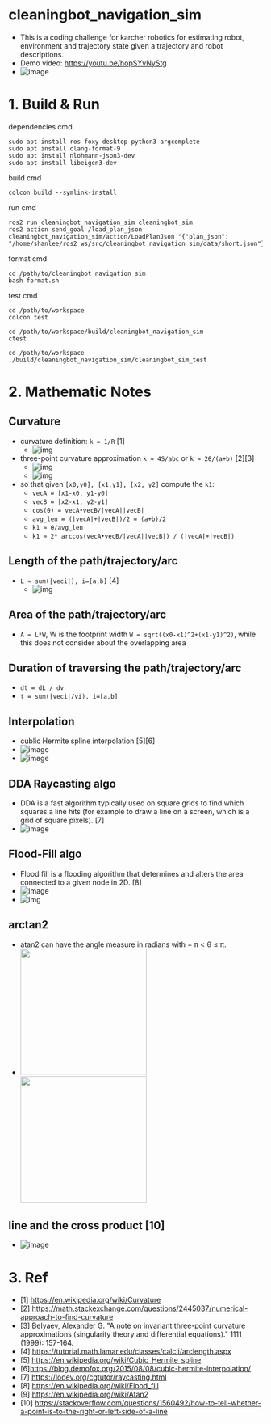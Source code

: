 # cleaningbot_navigation_sim
- This is a coding challenge for karcher robotics for estimating robot, environment and trajectory state given a trajectory and robot descriptions.
- Demo video: https://youtu.be/hopSYvNyStg
- ![image](https://github.com/user-attachments/assets/575c6042-cd36-42c9-8e8c-03fc62f1a1b0)

# 1. Build & Run
dependencies cmd
```
sudo apt install ros-foxy-desktop python3-argcomplete
sudo apt install clang-format-9
sudo apt install nlohmann-json3-dev
sudo apt install libeigen3-dev
```
build cmd  
```
colcon build --symlink-install 
```
run cmd  
```
ros2 run cleaningbot_navigation_sim cleaningbot_sim 
ros2 action send_goal /load_plan_json cleaningbot_navigation_sim/action/LoadPlanJson "{"plan_json": "/home/shanlee/ros2_ws/src/cleaningbot_navigation_sim/data/short.json"}"
```
format cmd
```
cd /path/to/cleaningbot_navigation_sim
bash format.sh
```
test cmd
```
cd /path/to/workspace
colcon test
```
```
cd /path/to/workspace/build/cleaningbot_navigation_sim
ctest
```
```
cd /path/to/workspace
./build/cleaningbot_navigation_sim/cleaningbot_sim_test
```

# 2. Mathematic Notes
## Curvature
  - curvature definition: `k = 1/R` [1]
    - ![img](https://github.com/user-attachments/assets/26aaa8cc-257e-4ff6-a8b8-8c141269a21f)
  - three-point curvature approximation `k ≈ 4S/abc` or `k ≈ 2θ/(a+b)` [2][3]
    - ![img](https://github.com/user-attachments/assets/b76ed77a-2477-4ee0-b0e9-a3734f7a0c11)
    - ![img](https://github.com/user-attachments/assets/0680bda3-0907-434f-ba11-c107d2d3b506)
  - so that given `[x0,y0], [x1,y1], [x2, y2]` compute the `k1`:
    - `vecA = [x1-x0, y1-y0]`
    - `vecB = [x2-x1, y2-y1]`
    - `cos(θ) = vecA•vecB/|vecA||vecB|`
    - `avg_len = (|vecA|+|vecB|)/2 = (a+b)/2`
    - `k1 ≈ θ/avg_len`
    - `k1 ≈ 2* arccos(vecA•vecB/|vecA||vecB|) / (|vecA|+|vecB|) `
## Length of the path/trajectory/arc
  - `L ≈ sum(|veci|), i=[a,b]` [4]
    - ![img](https://github.com/user-attachments/assets/cfa7883c-0693-4996-9b1c-ec68789529ec)
## Area of the path/trajectory/arc
  - `A = L*W`, W is the footprint width `W = sqrt((x0-x1)^2+(x1-y1)^2)`, while this does not consider about the overlapping area
## Duration of traversing the path/trajectory/arc
  - `dt = dL / dv`
  - `t = sum(|veci|/vi), i=[a,b]`
## Interpolation
  - cublic Hermite spline interpolation [5][6]
  - ![image](https://blog.demofox.org/wp-content/uploads/2015/08/cubichermite.png?w=800)
  - ![image](https://github.com/user-attachments/assets/92dc1118-157d-4641-ad05-e6f7bff5e9b5)
## DDA Raycasting algo
  - DDA is a fast algorithm typically used on square grids to find which squares a line hits (for example to draw a line on a screen, which is a grid of square pixels). [7]
  - ![image](https://github.com/user-attachments/assets/c4a7636c-8a9f-427d-a34a-70a50c41db60)
## Flood-Fill algo
  - Flood fill is a flooding algorithm that determines and alters the area connected to a given node in 2D. [8]
  - ![image](https://github.com/user-attachments/assets/c84cce9a-05fe-44c6-83fc-1fb4a25c3fbb) 
  - ![img](https://upload.wikimedia.org/wikipedia/commons/7/7e/Recursive_Flood_Fill_4_%28aka%29.gif)
## arctan2
  - atan2 can have the angle measure in radians with − π < θ ≤ π.
  - <img src="https://upload.wikimedia.org/wikipedia/commons/7/7a/Atan2_differs_from_arctan.png" width=250/> <img src="https://upload.wikimedia.org/wikipedia/commons/thumb/a/a8/Arctangent2.svg/330px-Arctangent2.svg.png" width=250/> 
## line and the cross product [10]
  - ![image](https://github.com/user-attachments/assets/a98b194c-6597-4a34-8309-c3079609815e)

# 3. Ref
- [1] https://en.wikipedia.org/wiki/Curvature
- [2] https://math.stackexchange.com/questions/2445037/numerical-approach-to-find-curvature
- [3] Belyaev, Alexander G. "A note on invariant three-point curvature approximations (singularity theory and differential equations)." 1111 (1999): 157-164.
- [4] https://tutorial.math.lamar.edu/classes/calcii/arclength.aspx
- [5] https://en.wikipedia.org/wiki/Cubic_Hermite_spline
- [6]https://blog.demofox.org/2015/08/08/cubic-hermite-interpolation/
- [7] https://lodev.org/cgtutor/raycasting.html
- [8] https://en.wikipedia.org/wiki/Flood_fill
- [9] https://en.wikipedia.org/wiki/Atan2
- [10] https://stackoverflow.com/questions/1560492/how-to-tell-whether-a-point-is-to-the-right-or-left-side-of-a-line
